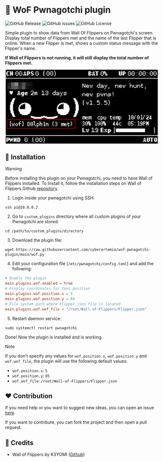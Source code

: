 # 🐬 WoF Pwnagotchi plugin

![GitHub Release](https://img.shields.io/github/v/release/cyberartemio/wof-pwnagotchi-plugin?style=flat-square)
 ![GitHub issues](https://img.shields.io/github/issues/cyberartemio/wof-pwnagotchi-plugin?style=flat-square)
 ![GitHub License](https://img.shields.io/github/license/cyberartemio/wof-pwnagotchi-plugin?style=flat-square)

Simple plugin to show data from Wall Of Flippers on Pwnagotchi's screen. Display total number of Flippers met and the name of the last Flipper that is online. When a new Flipper is met, shows a custom status message with the Flipper's name.

**If Wall of Flippers is not running, it will still display the total number of Flippers met.**

<div align="center">
<img style="max-width: 500px" src=".github/assets/wof-plugin.png" alt="demo" />
</div>


## 🚀 Installation
> [!WARNING]
> Before installing this plugin on your Pwnagotchi, you need to have Wall of Flippers installed. To Install it, follow the installation steps on Wall of Flippers Github [repository](https://github.com/K3YOMI/Wall-of-Flippers#-installing-and-requirements-).

1. Login inside your pwnagotchi using SSH:
```shell
ssh pi@10.0.0.2
``` 
2. Go to `custom_plugins` directory where all custom plugins of your Pwnagotchi are stored:
```shell
cd /path/to/custom_plugins/directory
```
3. Download the plugin file:
```shell
wget https://raw.githubusercontent.com/cyberartemio/wof-pwnagotchi-plugin/main/wof.py
```
4. Edit your configuration file (`/etc/pwnagotchi/config.toml`) and add the following:
```toml
# Enable the plugin
main.plugins.wof.enabled = true
# Display coordinates for text position
main.plugins.wof.position.x = 5
main.plugins.wof.position.y = 84
# File system path where Flipper.json file is located
main.plugins.wof.wof_file = "/root/Wall-of-Flippers/Flipper.json"
```
5. Restart daemon service:
```shell
sudo systemctl restart pwnagotchi
```

Done! Now the plugin is installed and is working.

> [!NOTE]
> If you don't specify any values for `wof.position.x`, `wof.position.y` and `wof.wof_file`, the plugin will use the following default values:
> - `wof.position.x`: `5`
> - `wof.position.y`: `85`
> - `wof.wof_file`: `/root/Wall-of-Flippers/Flipper.json`

## ❤️ Contribution

If you need help or you want to suggest new ideas, you can open an issue [here](https://github.com/cyberartemio/wof-pwnagotchi-plugin/issues/new).

If you want to contribute, you can fork the project and then open a pull request.

## 🥇 Credits

- Wall of Flippers by K3YOMI ([Github](https://github.com/K3YOMI/Wall-of-Flippers))